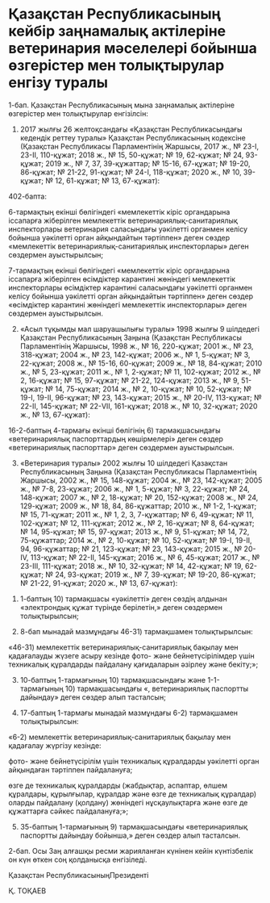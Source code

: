 # Қазақстан Республикасының кейбір заңнамалық актілеріне ветеринария мәселелері бойынша өзгерістер мен толықтырулар енгізу туралы

1-бап. Қазақстан Республикасының мына заңнамалық актілеріне өзгерістер мен толықтырулар енгізілсін:

1. 2017 жылғы 26 желтоқсандағы «Қазақстан Республикасындағы кедендік реттеу туралы» Қазақстан Республикасының кодексіне (Қазақстан Республикасы Парламентінің Жаршысы, 2017 ж., № 23-I, 23-II, 110-құжат; 2018 ж., № 15, 50-құжат; № 19, 62-құжат; № 24, 93-құжат; 2019 ж., № 7, 37, 39-құжаттар; № 15-16, 67-құжат; № 19-20, 86-құжат; № 21-22, 91-құжат; № 24-I, 118-құжат; 2020 ж., № 10, 39-құжат; № 12, 61-құжат; № 13, 67-құжат): 

402-бапта:

6-тармақтың екінші бөлігіндегі «мемлекеттік кіріс органдарына іссапарға жіберілген мемлекеттік ветеринариялық-санитариялық инспекторлары ветеринария саласындағы уәкілетті органмен келісу бойынша уәкілетті орган айқындайтын тәртіппен» деген сөздер «мемлекеттік ветеринариялық-санитариялық инспекторлары» деген сөздермен ауыстырылсын;

7-тармақтың екінші бөлігіндегі «мемлекеттік кіріс органдарына іссапарға жіберілген өсімдіктер карантині жөніндегі мемлекеттік инспекторлары өсімдіктер карантині саласындағы уәкілетті органмен келісу бойынша уәкілетті орган айқындайтын тәртіппен» деген сөздер «өсімдіктер карантині жөніндегі мемлекеттік инспекторлары» деген сөздермен ауыстырылсын.   

2. «Асыл тұқымды мал шаруашылығы туралы» 1998 жылғы 9 шілдедегі  Қазақстан Республикасының Заңына (Қазақстан Республикасы Парламентінің Жаршысы, 1998 ж., № 16, 220-құжат; 2001 ж., № 23, 318-құжат; 2004 ж., № 23, 142-құжат; 2006 ж., № 1, 5-құжат; № 3, 22-құжат; 2008 ж., № 15-16, 60-құжат; 2009 ж., № 18, 84-құжат; 2010 ж., № 5, 23-құжат; 2011 ж., № 1, 2-құжат; № 11, 102-құжат; 2012 ж., № 2, 16-құжат; № 15, 97-құжат; № 21-22, 124-құжат; 2013 ж., № 9, 51-құжат; № 14, 75-құжат; 2014 ж., № 2, 10-құжат; № 10, 52-құжат; № 19-I, 19-II, 96-құжат; № 23, 143-құжат; 2015 ж., № 20-IV, 113-құжат; № 22-II, 145-құжат; № 22-VII, 161-құжат; 2018 ж., № 10, 32-құжат; 2020 ж., № 13, 67-құжат):

16-2-баптың 4-тармағы екінші бөлігінің 6) тармақшасындағы «ветеринариялық паспорттардың көшірмелері» деген сөздер «ветеринариялық паспорттар» деген сөздермен ауыстырылсын.

3. «Ветеринария туралы» 2002 жылғы 10 шілдедегі Қазақстан Республикасының Заңына (Қазақстан Республикасы Парламентінің Жаршысы, 2002 ж., № 15, 148-құжат; 2004 ж., № 23, 142-құжат; 2005 ж., № 7-8, 23-құжат; 2006 ж., № 1, 5-құжат; № 3, 22-құжат; № 24, 148-құжат; 2007 ж., № 2, 18-құжат; № 20, 152-құжат; 2008 ж., № 24, 129-құжат; 2009 ж., № 18, 84, 86-құжаттар; 2010 ж., № 1-2, 1-құжат; № 15, 71-құжат; 2011 ж., № 1, 2, 3, 7-құжаттар; № 6, 49-құжат; № 11, 102-құжат; № 12, 111-құжат; 2012 ж., № 2, 16-құжат; № 8, 64-құжат; № 14, 95-құжат; № 15, 97-құжат; 2013 ж., № 9, 51-құжат; № 14, 72, 75-құжаттар; 2014 ж., № 2, 10-құжат; № 10, 52-құжат; № 19-I, 19-II, 94, 96-құжаттар; № 21, 123-құжат; № 23, 143-құжат; 2015 ж., № 20-IV, 113-құжат; № 22-II, 145-құжат; 2016 ж., № 6, 45-құжат; 2017 ж., № 23-III, 111-құжат; 2018 ж., № 10, 32-құжат; № 14, 42-құжат; № 19, 62-құжат; № 24, 93-құжат; 2019 ж., № 7, 39-құжат; № 19-20, 86-құжат; № 21-22, 91-құжат; 2020 ж., № 13, 67-құжат):

1) 1-баптың 10) тармақшасы «уәкілетті» деген сөздің алдынан  «электрондық құжат түрінде берілетін,» деген сөздермен толықтырылсын;

2) 8-бап мынадай мазмұндағы 46-31) тармақшамен толықтырылсын:

«46-31) мемлекеттік ветеринариялық-санитариялық бақылау мен қадағалауды жүзеге асыру кезінде фото- және бейнетүсірілімдер үшін техникалық құралдарды пайдалану қағидаларын әзірлеу және бекіту;»;

3) 10-баптың 1-тармағының 10) тармақшасындағы және 1-1-тармағының 10) тармақшасындағы «, ветеринариялық паспортты дайындау» деген сөздер алып тасталсын;

4) 17-баптың 1-тармағы мынадай мазмұндағы 6-2) тармақшамен толықтырылсын:

«6-2) мемлекеттік ветеринариялық-санитариялық бақылау мен қадағалау жүргізу кезінде:

фото- және бейнетүсірілім үшін техникалық құралдарды уәкілетті орган айқындаған тәртіппен пайдалануға;

өзге де техникалық құралдарды (жабдықтар, аспаптар, өлшем құралдары, құрылғылар, құралдар және өзге де техникалық құралдар) оларды пайдалану (қолдану) жөніндегі нұсқаулықтарға және өзге де құжаттарға сәйкес пайдалануға;»;

5) 35-баптың 1-тармағының 9) тармақшасындағы «ветеринариялық паспортты дайындау бойынша,» деген сөздер алып тасталсын.

2-бап. Осы Заң алғашқы ресми жарияланған күнінен кейін күнтізбелік он күн өткен соң қолданысқа енгізіледі.

Қазақстан РеспубликасыныңПрезиденті

Қ. ТОҚАЕВ

